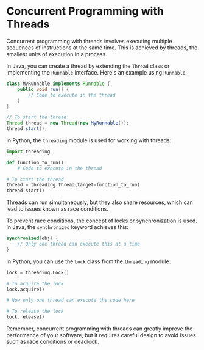# Concurrent Programming with Threads

Concurrent programming with threads involves executing multiple sequences of instructions at the same time. This is achieved by threads, the smallest units of execution in a process.

In Java, you can create a thread by extending the `Thread` class or implementing the `Runnable` interface. Here's an example using `Runnable`:

```java
class MyRunnable implements Runnable {
    public void run() {
        // Code to execute in the thread
    }
}

// To start the thread
Thread thread = new Thread(new MyRunnable());
thread.start();
```

In Python, the `threading` module is used for working with threads:

```python
import threading

def function_to_run():
    # Code to execute in the thread

# To start the thread
thread = threading.Thread(target=function_to_run)
thread.start()
```

Threads can run simultaneously, but they also share resources, which can lead to issues known as race conditions.

To prevent race conditions, the concept of locks or synchronization is used. In Java, the `synchronized` keyword achieves this:

```java
synchronized(obj) {
    // Only one thread can execute this at a time
}
```

In Python, you can use the `Lock` class from the `threading` module:

```python
lock = threading.Lock()

# To acquire the lock
lock.acquire()

# Now only one thread can execute the code here

# To release the lock
lock.release()
```

Remember, concurrent programming with threads can greatly improve the performance of your software, but it requires careful design to avoid issues such as race conditions or deadlock.
